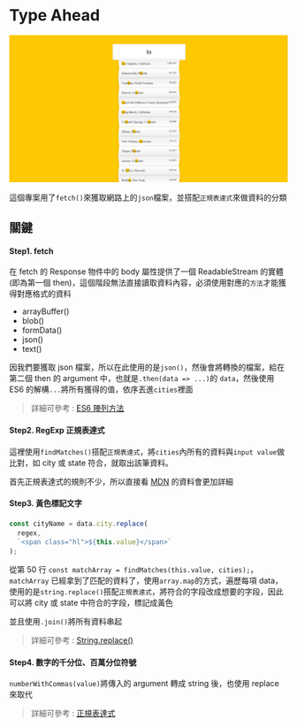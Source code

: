 # Type Ahead

![Banner](https://github.com/destiny5420/JS-30/blob/develop/06%20-%20Type%20Ahead/banner.png)

這個專案用了`fetch()`來獲取網路上的`json`檔案，並搭配`正規表達式`來做資料的分類

## 關鍵

#### Step1. fetch

在 fetch 的 Response 物件中的 body 屬性提供了一個 ReadableStream 的實體(即為第一個 then)，這個階段無法直接讀取資料內容，必須使用對應的`方法`才能獲得對應格式的資料

- arrayBuffer()
- blob()
- formData()
- json()
- text()

因我們要獲取 json 檔案，所以在此使用的是`json()`，然後會將轉換的檔案，給在第二個 then 的 argument 中，也就是`.then(data => ...)`的 `data`，然後使用 ES6 的解構`...`將所有獲得的值，依序丟進`cities`裡面

> 詳細可參考 : [ES6 陣列方法](https://wcc723.github.io/javascript/2017/12/26/javascript-array/)

#### Step2. RegExp 正規表達式

這裡使用`findMatches()`搭配`正規表達式`，將`cities`內所有的資料與`input value`做比對，如 city 或 state 符合，就取出該筆資料。

首先正規表達式的規則不少，所以直接看 [MDN](https://developer.mozilla.org/zh-TW/docs/Web/JavaScript/Reference/Global_Objects/RegExp) 的資料會更加詳細

#### Step3. 黃色標記文字

```javascript
const cityName = data.city.replace(
  regex,
  `<span class="hl">${this.value}</span>`
);
```

從第 50 行 `const matchArray = findMatches(this.value, cities);`，`matchArray` 已經拿到了匹配的資料了，使用`array.map`的方式，遍歷每項 data，使用的是`string.replace()`搭配`正規表達式`，將符合的字段改成想要的字段，因此可以將 city 或 state 中符合的字段，標記成黃色

並且使用`.join()`將所有資料串起

> 詳細可參考 : [String.replace()](https://developer.mozilla.org/zh-TW/docs/Web/JavaScript/Reference/Global_Objects/String/replace)

#### Step4. 數字的千分位、百萬分位符號

`numberWithCommas(value)`將傳入的 argument 轉成 string 後，也使用 replace 來取代

> 詳細可參考 : [正規表達式](https://developer.mozilla.org/zh-TW/docs/Web/JavaScript/Reference/Global_Objects/RegExp)

